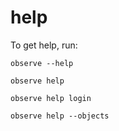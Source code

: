 # help

To get help, run:

    observe --help
    
    observe help
    
    observe help login
    
    observe help --objects
